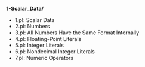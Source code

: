 **1-Scalar_Data/**

* 1.pl: Scalar Data
* 2.pl: Numbers
* 3.pl: All Numbers Have the Same Format Internally
* 4.pl: Floating-Point Literals
* 5.pl: Integer Literals
* 6.pl: Nondecimal Integer Literals
* 7.pl: Numeric Operators
